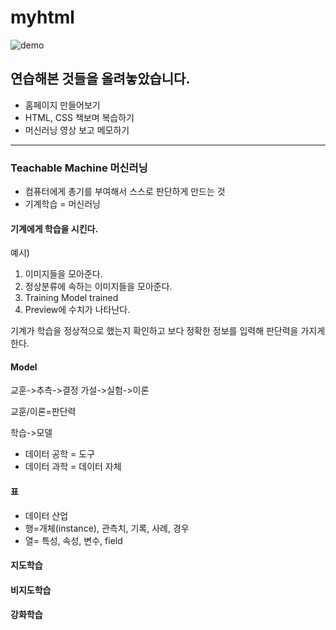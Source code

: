 # myhtml
![demo](./홈페이지%20만들기/쇼핑몰(고수현)/image/pinkfoot4.gif)
## 연습해본 것들을 올려놓았습니다.

  - 홈페이지 만들어보기
  - HTML, CSS 책보며 복습하기
  - 머신러닝 영상 보고 메모하기
------------------  
### Teachable Machine 머신러닝 

  - 컴퓨터에게 총기를 부여해서 스스로 판단하게 만드는 것
  - 기계학습 = 머신러닝
  
#### 기계에게 학습을 시킨다.

예시)
1. 이미지들을 모아준다.
2. 정상분류에 속하는 이미지들을 모아준다.
3. Training Model trained
4. Preview에 수치가 나타난다.

기계가 학습을 정상적으로 했는지 확인하고 보다 정확한 정보를 입력해 판단력을 가지게 한다. 

#### Model

교훈->추측->결정
가설->실험->이론

교훈/이론=판단력

학습->모델

- 데이터 공학 = 도구
- 데이터 과학 = 데이터 자체

#### 표

- 데이터 산업
 - 행=개체(instance), 관측치, 기록, 사례, 경우
 - 열= 특성, 속성, 변수, field
 
#### 지도학습

#### 비지도학습

#### 강화학습
